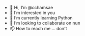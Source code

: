 - 👋 Hi, I’m @cchamsae
- 👀 I’m interested in you
- 🌱 I’m currently learning Python
- 💞️ I’m looking to collaborate on nun
- 📫 How to reach me ... don't

<!---
cchamsae/cchamsae is a ✨ special ✨ repository because its `README.md` (this file) appears on your GitHub profile.
You can click the Preview link to take a look at your changes.
--->
